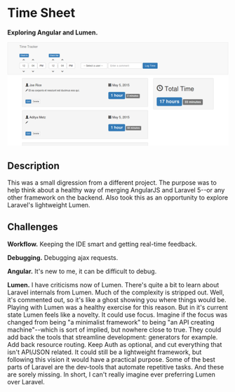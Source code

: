 # Time Sheet

**Exploring Angular and Lumen.**

![screenshot](screenshot.png "screenshot")

## Description

This was a small digression from a different project.  The purpose was to help think about a healthy way of merging AngularJS and Laravel 5--or any other framework on the backend.  Also took this as an opportunity to explore Laravel's lightweight Lumen.  

## Challenges

**Workflow.**  Keeping the IDE smart and getting real-time feedback.

**Debugging.** Debugging ajax requests.

**Angular.** It's new to me, it can be difficult to debug.

**Lumen.** I have criticisms now of Lumen. There's quite a bit to learn about Laravel internals from Lumen.  Much of the complexity is stripped out.  Well, it's commented out, so it's like a ghost showing you where things would be.  Playing with Lumen was a healthy exercise for this reason.  But in it's current state Lumen feels like a novelty.  It could use focus.  Imagine if the focus was changed from being "a minimalist framework" to being "an API creating machine"--which is sort of implied, but nowhere close to true.  They could add back the tools that streamline development: generators for example.  Add back resource routing.  Keep Auth as optional, and cut everything that isn't API/JSON related.  It could still be a lightweight framework, but following this vision it would have a practical purpose.  Some of the best parts of  Laravel are the dev-tools that automate repetitive tasks.  And these are sorely missing.  In short, I can't really imagine ever preferring Lumen over Laravel.